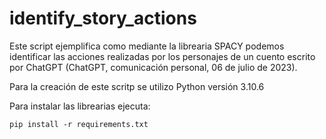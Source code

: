 # identify_story_actions

Este script ejemplifica como mediante la librearia SPACY podemos identificar las acciones realizadas por los personajes de un cuento escrito por ChatGPT (ChatGPT, comunicación personal, 06 de julio de 2023).


Para la creación de este scritp se utilizo Python versión 3.10.6

Para instalar las librearias ejecuta:
```
pip install -r requirements.txt
```
